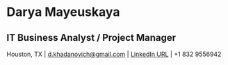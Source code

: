 # Darya Mayeuskaya
## IT Business Analyst / Project Manager

Houston, TX | d.khadanovich@gmail.com | [LinkedIn URL](http://linkedin.com/in/darya-mayeuskaya-86b1a4110) | +1 832 9556942

